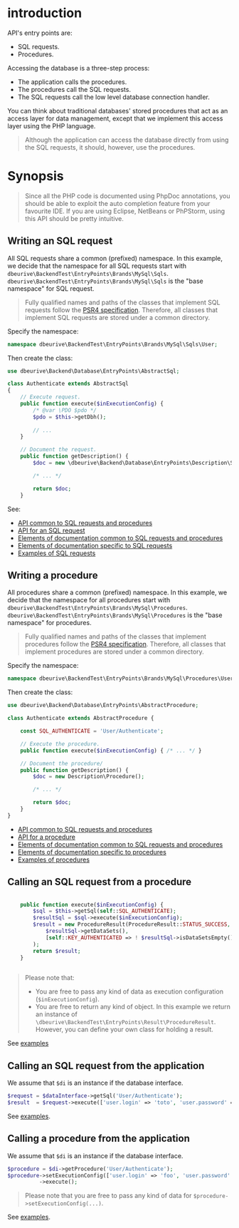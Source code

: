 # introduction

API's entry points are:

* SQL requests.
* Procedures.

Accessing the database is a three-step process:

* The application calls the procedures. 
* The procedures call the SQL requests. 
* The SQL requests call the low level database connection handler.

You can think about traditional databases' stored procedures that act as an access layer for data management, except that we implement this access layer using the PHP language.

> Although the application can access the database directly from using the SQL requests, it should, however, use the procedures.




# Synopsis

> Since all the PHP code is documented using PhpDoc annotations, you should be able to exploit the auto completion feature from your favourite IDE.
> If you are using Eclipse, NetBeans or PhPStorm, using this API should be pretty intuitive.



## Writing an SQL request

All SQL requests share a common (prefixed) namespace.
In this example, we decide that the namespace for all SQL requests start with `dbeurive\BackendTest\EntryPoints\Brands\MySql\Sqls`.
`dbeurive\BackendTest\EntryPoints\Brands\MySql\Sqls` is the "base namespace" for SQL request.

> Fully qualified names and paths of the classes that implement SQL requests follow the [PSR4 specification](http://www.php-fig.org/psr/psr-4/).
> Therefore, all classes that implement SQL requests are stored under a common directory.

Specify the namespace:

```php
namespace dbeurive\BackendTest\EntryPoints\Brands\MySql\Sqls\User;
```

Then create the class:

```php
use dbeurive\Backend\Database\EntryPoints\AbstractSql;

class Authenticate extends AbstractSql
{
    // Execute request.
    public function execute($inExecutionConfig) {
        /* @var \PDO $pdo */
        $pdo = $this->getDbh();
        
        // ...
    }

    // Document the request.
    public function getDescription() {
        $doc = new \dbeurive\Backend\Database\EntryPoints\Description\Sql();

        /* ... */

        return $doc;
    }
```

See:

* [API common to SQL requests and procedures](https://github.com/dbeurive/backend/blob/master/src/Database/EntryPoints/AbstractEntryPoint.php)
* [API for an SQL request](https://github.com/dbeurive/backend/blob/master/src/Database/EntryPoints/AbstractSql.php)
* [Elements of documentation common to SQL requests and procedures](https://github.com/dbeurive/backend/blob/master/src/Database/EntryPoints/Description/AbstractDescription.php)
* [Elements of documentation specific to SQL requests](https://github.com/dbeurive/backend/blob/master/src/Database/EntryPoints/Description/Sql.php)
* [Examples of SQL requests](https://github.com/dbeurive/backend/tree/master/tests/EntryPoints/Brands/MySql/Sqls/User)




## Writing a procedure

All procedures share a common (prefixed) namespace.
In this example, we decide that the namespace for all procedures start with `dbeurive\BackendTest\EntryPoints\Brands\MySql\Procedures`.
`dbeurive\BackendTest\EntryPoints\Brands\MySql\Procedures` is the "base namespace" for procedures.

> Fully qualified names and paths of the classes that implement procedures follow the [PSR4 specification](http://www.php-fig.org/psr/psr-4/).
> Therefore, all classes that implement procedures are stored under a common directory.

Specify the namespace:

```php
namespace dbeurive\BackendTest\EntryPoints\Brands\MySql\Procedures\User
```

Then create the class:

```php
use dbeurive\Backend\Database\EntryPoints\AbstractProcedure;

class Authenticate extends AbstractProcedure {

    const SQL_AUTHENTICATE = 'User/Authenticate';

    // Execute the procedure.
    public function execute($inExecutionConfig) { /* ... */ }

    // Document the procedure/
    public function getDescription() {
        $doc = new Description\Procedure();

        /* ... */

        return $doc;
    }
}
```

* [API common to SQL requests and procedures](https://github.com/dbeurive/backend/blob/master/src/Database/EntryPoints/AbstractEntryPoint.php)
* [API for a procedure](https://github.com/dbeurive/backend/blob/master/src/Database/EntryPoints/AbstractProcedure.php)
* [Elements of documentation common to SQL requests and procedures](https://github.com/dbeurive/backend/blob/master/src/Database/EntryPoints/Description/AbstractDescription.php)
* [Elements of documentation specific to procedures](https://github.com/dbeurive/backend/blob/master/src/Database/EntryPoints/AbstractProcedure.php)
* [Examples of procedures](https://github.com/dbeurive/backend/tree/master/tests/EntryPoints/Brands/MySql/Procedures/User)





## Calling an SQL request from a procedure

```php

    public function execute($inExecutionConfig) {
        $sql = $this->getSql(self::SQL_AUTHENTICATE);
        $resultSql = $sql->execute($inExecutionConfig);
        $result = new ProcedureResult(ProcedureResult::STATUS_SUCCESS,
            $resultSql->getDataSets(),
            [self::KEY_AUTHENTICATED => ! $resultSql->isDataSetsEmpty()]
        );
        return $result;
    }
    
```

> Please note that:
> * You are free to pass any kind of data as execution configuration (`$inExecutionConfig`).
> * You are free to return any kind of object. In this example we return an instance of `\dbeurive\BackendTest\EntryPoints\Result\ProcedureResult`.
>   However, you can define your own class for holding a result.

See [examples](https://github.com/dbeurive/backend/tree/master/tests/EntryPoints/Brands/MySql/Procedures/User)




## Calling an SQL request from the application

We assume that `$di` is an instance if the database interface.

```php
$request = $dataInterface->getSql('User/Authenticate');
$result  = $request->execute(['user.login' => 'toto', 'user.password' => 'titi']);
```

> 

See [examples](https://github.com/dbeurive/backend/blob/master/tests/EntryPoints/UnitTests/MySql/Sqls/User/AuthenticateTest.php).




## Calling a procedure from the application

We assume that `$di` is an instance if the database interface.

```php
$procedure = $di->getProcedure('User/Authenticate');
$procedure->setExecutionConfig(['user.login' => 'foo', 'user.password' => 'bar'])
          ->execute();
```

> Please note that you are free to pass any kind of data for `$procedure->setExecutionConfig(...)`.

See [examples](https://github.com/dbeurive/backend/blob/master/tests/EntryPoints/UnitTests/MySql/Procedures/User/AuthenticateTest.php).




